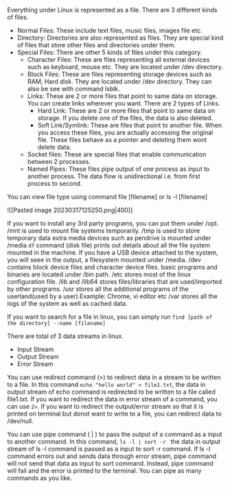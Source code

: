 
Everything under Linux is represented as a file. There are 3 different kinds of files.
- Normal Files: These include text files, music files, images file etc.
- Directory: Directories are also represented as files. They are special kind of files that store other files and directories under them.
- Special Files: There are other 5 kinds of files under this category.
	- Character Files: These are files representing all external devices such as keyboard, mouse etc. They are located under /dev directory.
	- Block Files: These are files representing storage devices such as RAM, Hard disk. They are located under /dev directory. They can also be see with command lsblk.
	- Links: These are 2 or more files that point to same data on storage. You can create links wherever you want. There are 2 types of Links.
		- Hard Link: These are 2 or more files that point to same data on storage. If you delete one of the files, the data is also deleted.
		- Soft Link/Symlink: These are files that point to another file. When you access these files, you are actually accessing the original file. These files behave as a pointer and deleting them wont delete data.
	- Socket files: These are special files that enable communication between 2 processes.
	- Named Pipes: These files pipe output of one process as input to another process. The data flow is unidirectional i.e. from first process to second.

You can view file type using command file [filename] or ls -l [filename]


![[Pasted image 20230317125250.png|400]]


If you want to install any 3rd party programs, you can put them under /opt.
/mnt is used to mount file systems temporarily.
/tmp is used to store temporary data
extra media devices such as pendrive is mounted under /media
`df` command (disk file) prints out details about all the file system mounted in the machine. If you have a USB device attached to the system, you will seee in the output, a filesystem mounted under /media.
/dev contains block device files and character device files.
basic programs and binaries are located under /bin path.
/etc stores most of the linux configuration file.
/lib and /lib64 stores files/libraries that are used/imported by other programs. 
/usr stores all the additional programs of the userland(used by a user).Example: Chrome, vi editor etc
/var stores all the logs of the system as well as cached data.


If you want to search for a file in linux, you can simply run `find [path of the directory] --name [filename]`

There are total of 3 data streams in linux. 

- Input Stream
- Output Stream
- Error Stream


You can use redirect command (>) to redirect data in a stream to be written to a file. In this command `echo "hello world" > file1.txt`, the data in output stream of echo command is redirected to be written to a file called file1.txt. If you want to redirect the data in error stream of a command, you can use `2>`. If you want to redirect the output/error stream so that it is printed on terminal but donot want to write to a file, you can redirect data to /dev/null.  

You can use pipe command ( | ) to pass the output of a command as a input to another command. In this command, `ls -l | sort -r ` the data in output stream of ls -l command is passed as a input to sort -r command. If ls -l command errors out and sends data through error stream, pipe command will not send that data as input to sort command. Instead, pipe command will fail and the error is printed to the terminal. You can pipe as many commands as you like.

>

